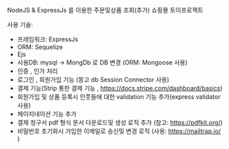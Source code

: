 NodeJS & ExpressJs 를 이용한 주문및상품 조회(추가) 쇼핑몰 토이프로젝트

사용 기술: 
- 프레임워크: ExpressJs
- ORM: Sequelize
- Ejs
- 사용DB: mysql -> MongDb 로 DB 변경 (ORM: Mongoose 사용)
- 인증 , 인가 처리 
- 로그인 , 회원가입 기능 (몽고 db Session Connector 사용)
- 결제 기능(Strip 통한 결제 기능   ,  https://docs.stripe.com/dashboard/basics)
- 회원가입 및 상품 등록시 인풋들에 대한 validation 기능 추가(express validator 사용)
- 페이지네이션 기능 추가
- 결제 청구서 pdf 형식 문서 다운로드및 생성 로직 추가 (참고: https://pdfkit.org/)
- 비밀번호 초기화시 가입한 이메일로 송신및 변경 로직 (사용: https://mailtrap.io/ )